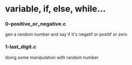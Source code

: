 # variable, if, else, while...

### 0-positive_or_negative.c
gen a random number and say if it's negatif or positif or zero

### 1-last_digit.c
doing some manipulation with random number
